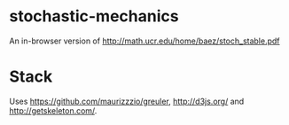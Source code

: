 # stochastic-mechanics
An in-browser version of http://math.ucr.edu/home/baez/stoch_stable.pdf

# Stack
Uses https://github.com/maurizzzio/greuler, http://d3js.org/ and http://getskeleton.com/.
